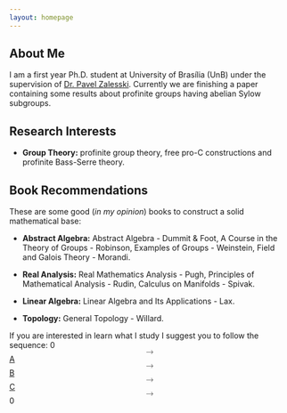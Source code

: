```yaml
---
layout: homepage
---
```


## About Me

I am a first year Ph.D. student at University of Brasília (UnB) under the supervision of <a href="http://pz.mat.unb.br/">Dr. Pavel Zalesski</a>. Currently we are finishing a paper containing some results about profinite groups having abelian Sylow subgroups. 

## Research Interests

- **Group Theory:** profinite group theory, free pro-C constructions and profinite Bass-Serre theory.

## Book Recommendations

These are some good (*in my opinion*) books to construct a solid mathematical base:

- **Abstract Algebra:** Abstract Algebra - Dummit & Foot, A Course in the Theory of Groups - Robinson, Examples of Groups - Weinstein, Field and Galois Theory - Morandi.

- **Real Analysis:** Real Mathematics Analysis - Pugh, Principles of Mathematical Analysis - Rudin, Calculus on Manifolds - Spivak.

- **Linear Algebra:** Linear Algebra and Its Applications - Lax.

- **Topology:** General Topology - Willard.

If you are interested in learn what I study I suggest you to follow the sequence: 0 <math display="block" xmlns="http://www.w3.org/1998/Math/MathML"><mo>→</mo></math> <a href="https://link.springer.com/book/10.1007/978-3-642-61856-7">A</a> <math display="block" xmlns="http://www.w3.org/1998/Math/MathML"><mo>→</mo></math> <a href="https://link.springer.com/book/10.1007/978-3-642-01642-4">B</a> <math display="block" xmlns="http://www.w3.org/1998/Math/MathML"><mo>→</mo></math> <a href="https://link.springer.com/book/10.1007/978-3-319-61199-0">C</a> <math display="block" xmlns="http://www.w3.org/1998/Math/MathML"><mo>→</mo></math> 0
